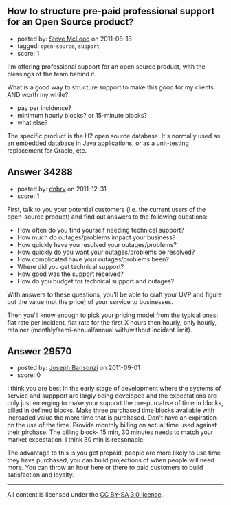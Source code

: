 ## How to structure pre-paid professional support for an Open Source product?

- posted by: [Steve McLeod](https://stackexchange.com/users/-1/1602-steve-mcleod) on 2011-08-18
- tagged: `open-source`, `support`
- score: 1

I'm offering professional support for an open source product, with the blessings of the team behind it.

What is a good way to structure support to make this good for my clients AND worth my while?

- pay per incidence?
- minimum hourly blocks? or 15-minute blocks?
- what else?

The specific product is the H2 open source database. It's normally used as an embedded database in Java applications, or as a unit-testing replacement for Oracle, etc.



## Answer 34288

- posted by: [dnbrv](https://stackexchange.com/users/-1/15284-dnbrv) on 2011-12-31
- score: 1

First, talk to you your potential customers (i.e. the current users of the open-source product) and find out answers to the following questions:

 - How often do you find yourself needing technical support?
 - How much do outages/problems impact your business?
 - How quickly have you resolved your outages/problems?
 - How quickly do you want your outages/problems be resolved?
 - How complicated have your outages/problems been?
 - Where did you get technical support?
 - How good was the support received?
 - How do you budget for technical support and outages?

With answers to these questions, you'll be able to craft your UVP and figure out the value (not the price) of your service to businesses.

Then you'll know enough to pick your pricing model from the typical ones: flat rate per incident, flat rate for the first X hours then hourly, only hourly, retainer (monthly/semi-annual/annual with/without incident limit).


## Answer 29570

- posted by: [Joseph Barisonzi](https://stackexchange.com/users/-1/8791-joseph-barisonzi) on 2011-09-01
- score: 0

I think you are best in the early stage of development where the systems of service and suppport are largly being developed and the expectations are only just emerging to make your support the pre-purcahse of time in blocks, billed in defined blocks. Make three  purchased time blocks available with increaded value the more time that is purchased. Don't have an expiration on the use of the time. Provide monthly billing on actual time used against their pirchase. The billing block-  15 min, 30 minutes needs to match your market expectation. I think 30 min is reasonable. 

The advantage to this is you get prepaid, people are more likely to use time they have purchased, you can build projections of when people will need more. You can throw an hour here or there to paid customers to build satisfaction and loyalty. 



---

All content is licensed under the [CC BY-SA 3.0 license](https://creativecommons.org/licenses/by-sa/3.0/).
